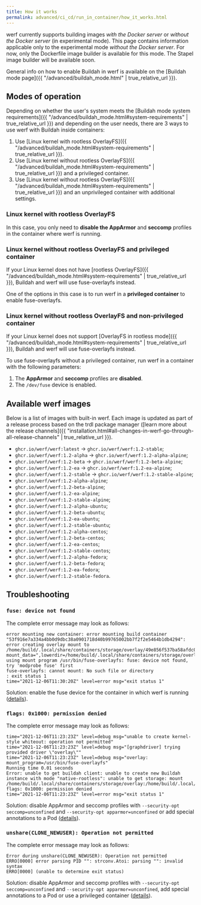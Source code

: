 ```yaml
---
title: How it works
permalink: advanced/ci_cd/run_in_container/how_it_works.html
---
```


werf currently supports building images _with the Docker server_ or _without the Docker server_ (in experimental mode).  This page contains information applicable only to the experimental mode _without the Docker server_. For now, only the Dockerfile image builder is available for this mode. The Stapel image builder will be available soon.

General info on how to enable Buildah in werf is available on the [Buildah mode page]({{ "/advanced/buildah_mode.html" | true_relative_url }}).

## Modes of operation

Depending on whether the user's system meets the [Buildah mode system requirements]({{ "/advanced/buildah_mode.html#system-requirements" | true_relative_url }}) and depending on the user needs, there are 3 ways to use werf with Buildah inside containers:

1. Use [Linux kernel with rootless OverlayFS]({{ "/advanced/buildah_mode.html#system-requirements" | true_relative_url }}).
2. Use [Linux kernel without rootless OverlayFS]({{ "/advanced/buildah_mode.html#system-requirements" | true_relative_url }}) and a privileged container.
3. Use [Linux kernel without rootless OverlayFS]({{ "/advanced/buildah_mode.html#system-requirements" | true_relative_url }}) and an unprivileged container with additional settings.

### Linux kernel with rootless OverlayFS

In this case, you only need to **disable the AppArmor** and **seccomp** profiles in the container where werf is running.

### Linux kernel without rootless OverlayFS and privileged container

If your Linux kernel does not have [rootless OverlayFS]({{ "/advanced/buildah_mode.html#system-requirements" | true_relative_url }}), Buildah and werf will use fuse-overlayfs instead.

One of the options in this case is to run werf in a **privileged container** to enable fuse-overlayfs.

### Linux kernel without rootless OverlayFS and non-privileged container

If your Linux kernel does not support [OverlayFS in rootless mode]({{ "/advanced/buildah_mode.html#system-requirements" | true_relative_url }}), Buildah and werf will use fuse-overlayfs instead.

To use fuse-overlayfs without a privileged container, run werf in a container with the following parameters:

1. The **AppArmor** and **seccomp** profiles are **disabled**.
2. The `/dev/fuse` device is enabled.

## Available werf images

Below is a list of images with built-in werf. Each image is updated as part of a release process based on the trdl package manager ([learn more about the release channels]({{ "installation.html#all-changes-in-werf-go-through-all-release-channels" | true_relative_url }}).

* `ghcr.io/werf/werf:latest` -> `ghcr.io/werf/werf:1.2-stable`;
* `ghcr.io/werf/werf:1.2-alpha` -> `ghcr.io/werf/werf:1.2-alpha-alpine`;
* `ghcr.io/werf/werf:1.2-beta` -> `ghcr.io/werf/werf:1.2-beta-alpine`;
* `ghcr.io/werf/werf:1.2-ea` -> `ghcr.io/werf/werf:1.2-ea-alpine`;
* `ghcr.io/werf/werf:1.2-stable` -> `ghcr.io/werf/werf:1.2-stable-alpine`;
* `ghcr.io/werf/werf:1.2-alpha-alpine`;
* `ghcr.io/werf/werf:1.2-beta-alpine`;
* `ghcr.io/werf/werf:1.2-ea-alpine`;
* `ghcr.io/werf/werf:1.2-stable-alpine`;
* `ghcr.io/werf/werf:1.2-alpha-ubuntu`;
* `ghcr.io/werf/werf:1.2-beta-ubuntu`;
* `ghcr.io/werf/werf:1.2-ea-ubuntu`;
* `ghcr.io/werf/werf:1.2-stable-ubuntu`;
* `ghcr.io/werf/werf:1.2-alpha-centos`;
* `ghcr.io/werf/werf:1.2-beta-centos`;
* `ghcr.io/werf/werf:1.2-ea-centos`;
* `ghcr.io/werf/werf:1.2-stable-centos`;
* `ghcr.io/werf/werf:1.2-alpha-fedora`;
* `ghcr.io/werf/werf:1.2-beta-fedora`;
* `ghcr.io/werf/werf:1.2-ea-fedora`;
* `ghcr.io/werf/werf:1.2-stable-fedora`.

## Troubleshooting

### `fuse: device not found`

The complete error message may look as follows:

```
error mounting new container: error mounting build container "53f916e7a334a4bb0d9dbc38a0901718d40b99765002bb7f2f2e5464b1db4294": error creating overlay mount to /home/build/.local/share/containers/storage/overlay/49e856f537ba58afdc09137291133994cd1305e40df72c4fab43077cbd405477/merged, mount_data=",lowerdir=/home/build/.local/share/containers/storage/overlay/l/Z5GEVIFIIQ7H262DYUTX3YOVR6:/home/build/.local/share/containers/storage/overlay/l/PJBBW6UNUNGI37IX6R3LDNPX3J:/home/build/.local/share/containers/storage/overlay/l/MUYSUONLQVE4CJMQVDCH2UBAVQ:/home/build/.local/share/containers/storage/overlay/l/67JHKJDCKBTI4R3Q5S5YG44AD3:/home/build/.local/share/containers/storage/overlay/l/3S72G4SWKDXILGANUOCESP5LDK,upperdir=/home/build/.local/share/containers/storage/overlay/49e856f537ba58afdc09137291133994cd1305e40df72c4fab43077cbd405477/diff,workdir=/home/build/.local/share/containers/storage/overlay/49e856f537ba58afdc09137291133994cd1305e40df72c4fab43077cbd405477/work,volatile": using mount program /usr/bin/fuse-overlayfs: fuse: device not found, try 'modprobe fuse' first
fuse-overlayfs: cannot mount: No such file or directory
: exit status 1
time="2021-12-06T11:30:20Z" level=error msg="exit status 1"
```

Solution: enable the fuse device for the container in which werf is running ([details](#linux-kernel-without-rootless-overlayfs-and-non-privileged-container)).

### `flags: 0x1000: permission denied`

The complete error message may look as follows:

```
time="2021-12-06T11:23:23Z" level=debug msg="unable to create kernel-style whiteout: operation not permitted"
time="2021-12-06T11:23:23Z" level=debug msg="[graphdriver] trying provided driver \"overlay\""
time="2021-12-06T11:23:23Z" level=debug msg="overlay: mount_program=/usr/bin/fuse-overlayfs"
Running time 0.01 seconds
Error: unable to get buildah client: unable to create new Buildah instance with mode "native-rootless": unable to get storage: mount /home/build/.local/share/containers/storage/overlay:/home/build/.local/share/containers/storage/overlay, flags: 0x1000: permission denied
time="2021-12-06T11:23:23Z" level=error msg="exit status 1"
```

Solution: disable AppArmor and seccomp profiles with `--security-opt seccomp=unconfined` and `--security-opt apparmor=unconfined` or add special annotations to a Pod ([details](#linux-kernel-without-rootless-overlayfs-and-non-privileged-container)).

### `unshare(CLONE_NEWUSER): Operation not permitted`

The complete error message may look as follows:

```
Error during unshare(CLONE_NEWUSER): Operation not permitted
ERRO[0000] error parsing PID "": strconv.Atoi: parsing "": invalid syntax 
ERRO[0000] (unable to determine exit status)            
```

Solution: disable AppArmor and seccomp profiles with `--security-opt seccomp=unconfined` and `--security-opt apparmor=unconfined`, add special annotations to a Pod or use a privileged container ([details](#modes-of-operation)).
